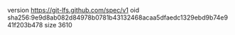 version https://git-lfs.github.com/spec/v1
oid sha256:9e9d8ab082d84978b0781b43132468acaa5dfaedc1329ebd9b74e941f203b478
size 3610
